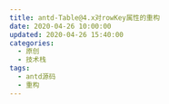 ```yaml
---
title: antd-Table@4.x对rowKey属性的重构
date: 2020-04-26 10:00:00
updated: 2020-04-26 15:40:00
categories:
  - 原创
  - 技术栈
tags:
  - antd源码
  - 重构
---
```

